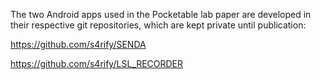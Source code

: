 The two Android apps used in the Pocketable lab paper are developed in their respective git repositories, which are kept private until publication:

https://github.com/s4rify/SENDA

https://github.com/s4rify/LSL_RECORDER
